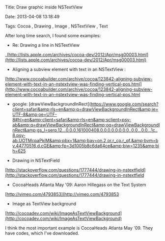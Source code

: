 Title: Draw graphic inside NSTextView

Date: 2013-04-08 13:18:49

Tags: Cocoa , Drawing , Image , NSTextView , Text

After long time search, I found some examples:

*   Re: Drawing a line in NSTextView

_[http://lists.apple.com/archives/cocoa-dev/2012/Apr/msg00003.html](http://lists.apple.com/archives/cocoa-dev/2012/Apr/msg00003.html)

*   Aligning a subview element with text in an NSTextView :

[http://www.cocoabuilder.com/archive/cocoa/123842-aligning-subview-element-with-text-in-an-nstextview-was-finding-vertical-pos.html](http://www.cocoabuilder.com/archive/cocoa/123842-aligning-subview-element-with-text-in-an-nstextview-was-finding-vertical-pos.html

*   google: [drawViewBackgroundInRect](https://www.google.com/search?client=safari&amp;rls=en&amp;q=drawViewBackgroundInRect&amp;ie=UTF-8&amp;oe=UTF-8#hl=en&amp;client=safari&amp;rls=en&amp;sclient=psy-ab&amp;q=drawViewBackgroundInRect&amp;oq=drawViewBackgroundInRect&amp;gs_l=serp.12...0.0.0.161000408.0.0.0.0.0.0.0.0..0.0...0.0...1c..8.psy-ab.UOTMcpaPkiM&amp;pbx=1&amp;bav=on.2,or.r_cp.r_qf.&amp;bvm=bv.44770516,d.cGE&amp;fp=3d1005b8c6da64ce&amp;biw=1235&amp;bih=625

*   Drawing in NSTextField

[http://stackoverflow.com/questions/1777444/drawing-in-nstextfield](http://stackoverflow.com/questions/1777444/drawing-in-nstextfield

*   CocoaHeads Atlanta May '09: Aaron Hillegass on the Text System

[http://vimeo.com/4793853](http://vimeo.com/4793853

*   Image as TextView background

[http://cocoadev.com/wiki/ImageAsTextViewBackground](http://cocoadev.com/wiki/ImageAsTextViewBackground)

I think the most important example is CocoaHeads Atlanta May '09. They have codes, which I've downloaded.